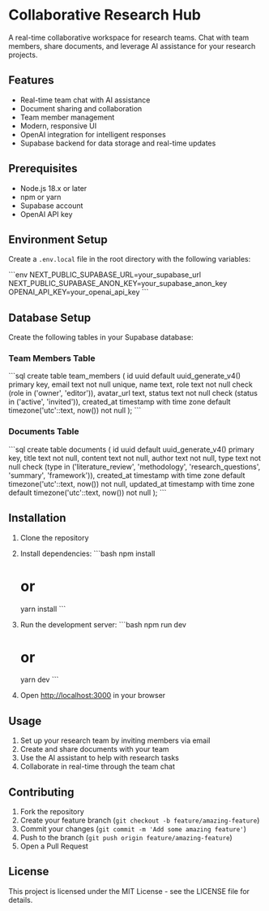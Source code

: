 # Collaborative Research Hub

A real-time collaborative workspace for research teams. Chat with team members, share documents, and leverage AI assistance for your research projects.

## Features

- Real-time team chat with AI assistance
- Document sharing and collaboration
- Team member management
- Modern, responsive UI
- OpenAI integration for intelligent responses
- Supabase backend for data storage and real-time updates

## Prerequisites

- Node.js 18.x or later
- npm or yarn
- Supabase account
- OpenAI API key

## Environment Setup

Create a `.env.local` file in the root directory with the following variables:

\`\`\`env
NEXT_PUBLIC_SUPABASE_URL=your_supabase_url
NEXT_PUBLIC_SUPABASE_ANON_KEY=your_supabase_anon_key
OPENAI_API_KEY=your_openai_api_key
\`\`\`

## Database Setup

Create the following tables in your Supabase database:

### Team Members Table
\`\`\`sql
create table team_members (
  id uuid default uuid_generate_v4() primary key,
  email text not null unique,
  name text,
  role text not null check (role in ('owner', 'editor')),
  avatar_url text,
  status text not null check (status in ('active', 'invited')),
  created_at timestamp with time zone default timezone('utc'::text, now()) not null
);
\`\`\`

### Documents Table
\`\`\`sql
create table documents (
  id uuid default uuid_generate_v4() primary key,
  title text not null,
  content text not null,
  author text not null,
  type text not null check (type in ('literature_review', 'methodology', 'research_questions', 'summary', 'framework')),
  created_at timestamp with time zone default timezone('utc'::text, now()) not null,
  updated_at timestamp with time zone default timezone('utc'::text, now()) not null
);
\`\`\`

## Installation

1. Clone the repository
2. Install dependencies:
   \`\`\`bash
   npm install
   # or
   yarn install
   \`\`\`

3. Run the development server:
   \`\`\`bash
   npm run dev
   # or
   yarn dev
   \`\`\`

4. Open [http://localhost:3000](http://localhost:3000) in your browser

## Usage

1. Set up your research team by inviting members via email
2. Create and share documents with your team
3. Use the AI assistant to help with research tasks
4. Collaborate in real-time through the team chat

## Contributing

1. Fork the repository
2. Create your feature branch (`git checkout -b feature/amazing-feature`)
3. Commit your changes (`git commit -m 'Add some amazing feature'`)
4. Push to the branch (`git push origin feature/amazing-feature`)
5. Open a Pull Request

## License

This project is licensed under the MIT License - see the LICENSE file for details.
